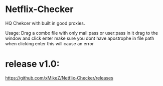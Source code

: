# Netflix-Checker

HQ Chekcer with built in good proxies.

Usage: Drag a combo file with only mail:pass or user:pass in it drag to the window and click enter make sure you dont have apostrophe in file path when clicking enter this will cause an error

# release v1.0:
https://github.com/xMikeZ/Netflix-Checker/releases
